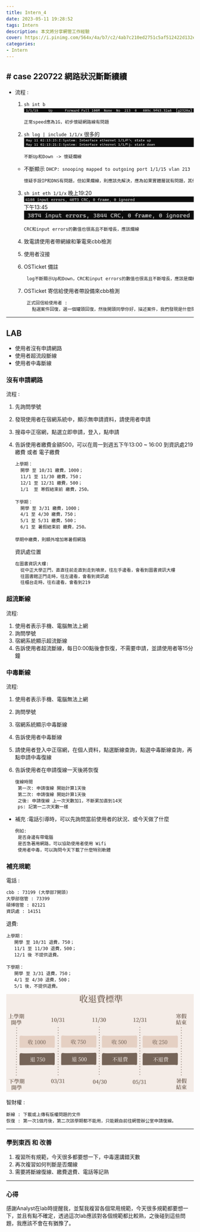 ```yaml
---
title: Intern_4
date: 2023-05-11 19:28:52
tags: Intern
description: 本文將分享網管工作經驗 
cover: https://i.pinimg.com/564x/4a/b7/c2/4ab7c210ed2751c5af512422d132e001.jpg
categories:
- Intern
---
```


<!-- - 指導者: Analyst -->

## \# case 220722 網路狀況斷斷續續

- 流程 :
  1. `sh int b`
   ![](inter-4/100.png)
   
      ```txt
      正常speed應為1G，初步懷疑網路線有問題
      ```
  
  2. `sh log | include 1/1/x`
      很多的
      ![](inter-4/up_down.png)

      ```txt
      不斷Up和Down -> 懷疑爛線
      ```

    - 不斷顯示 `DHCP: snooping mapped to outgoing port 1/1/15 vlan 213 `

      ```txt
      懷疑手設IP和DNS有問題，但如果爛線，則應該先解決，應為如果實體層就有問題，其他問題也難以確認
      ```

  3. `sh int eth 1/1/x`
    晚上19:20
    ![](inter-4/crc.png)
    下午13:45
    ![](inter-4/crc2.png)

      ```txt
      CRC和input errors的數值也很高且不斷增長，應該爛線
      ```
  
  4. 致電請使用者帶網線和筆電來cbb檢測
  5. 使用者沒接
  6. OSTicket 備註

     ```txt
      log不斷顯示Up和Down，CRC和input errors的數值也很高且不斷增長，應該是爛線，致電使用者未接
     ```
  
  7. OSTicket 寄信給使用者帶設備來cbb檢測

     ```txt
      正式回信給使用者 :
        點選案件回復，選一個罐頭回復，然後開頭同學你好，描述案件，我們發現是什麼問題造成，使用者要做什麼(有禮貌)
     ```

---

## LAB

- 使用者沒有申請網路
- 使用者超流段斷線
- 使用者中毒斷線

### 沒有申請網路

流程 :

1. 先詢問學號
2. 發現使用者在宿網系統中，顯示無申請資料，請使用者申請
3. 搜尋中正宿網，點選立即申請，登入，點申請
4. 告訴使用者繳費金額500，可以在周一到週五下午13:00 ~ 16:00 到資訊處219繳費 或者 電子繳費

    ```txt
    上學期：
      開學 至 10/31 繳費，1000；
      11/1 至 11/30 繳費，750；
      12/1 至 12/31 繳費，500；
      1/1  至 寒假結束前 繳費，250。

    下學期：
      開學 至 3/31 繳費，1000；
      4/1 至 4/30 繳費，750；
      5/1 至 5/31 繳費，500；
      6/1 至 暑假結束前 繳費，250。

    學期中繳費，則額外增加寒暑假網路
    ```

    資訊處位置

    ```txt
    在圖書資訊大樓:
      從中正大學正門，直直往前走直到走到噴泉，往左手邊看，會看到圖書資訊大樓
      往圖書館正門走時，往左邊看，會看到資訊處
      往櫃台走時，往右邊看，會看到219
    ```

### 超流斷線

流程:

1. 使用者表示手機、電腦無法上網
2. 詢問學號
3. 宿網系統顯示超流斷線
4. 告訴使用者超流斷線，每日0:00點後會恢復，不需要申請，並請使用者等15分鐘

### 中毒斷線

流程:

1. 使用者表示手機、電腦無法上網
2. 詢問學號
3. 宿網系統顯示中毒斷線
4. 告訴使用者中毒斷線
5. 請使用者登入中正宿網，在個人資料，點選斷線查詢，點選中毒斷線查詢，再點申請中毒復線
6. 告訴使用者在申請復線一天後將恢復

   ```txt
   復線時間
    第一次: 申請復線 開始計算1天後
    第二次: 申請復線 開始計算1天後
    之後: 申請復線 上一次天數加1，不斷累加直到14天
    ps: 記第一二次天數一樣
   ```

- 補充 :電話引導時，可以先詢問當前使用者的狀況、或今天做了什麼
  
  ```txt
  例如: 
   是否身邊有帶電腦 
   是否急著用網路，可以協助使用者使用 Wifi
   使用者中毒，可以詢問今天下載了什麼特別軟體
  ```

### 補充規範

電話 :
```txt
cbb : 73199 (大學部7開頭)
大學部宿管 : 73399
碩博宿管 : 82121
資訊處 : 14151
```

退費:
```TXT
上學期：
   開學 至 10/31 退費，750；
   11/1 至 11/30 退費，500；
   12/1 後 不提供退費。

下學期：
   開學 至 3/31 退費，750；
   4/1 至 4/30 退費，500；
   5/1 後，不提供退費。
```

![](inter-4/費用.png)

智財權  :

```TXT
斷線 : 下載或上傳有版權問題的文件
恢復 : 第一次1個月後，第二次該學期都不能用，只能親自前往網管辦公室申請復線。
```

---

### 學到東西 和 改善

1. 複習所有規範，今天很多都要想一下，中毒還講錯天數
2. 再次複習如何判斷是否爛線
3. 需要將斷線復線、繳費退費、電話等記熟

---

### 心得

感謝Analyst在lab時提醒我，並幫我複習各個常用規範，今天很多規範都要想一下，並且有點不確定，透過這次lab應該對各個規範都比較熟，之後碰到這些問題，我應該不會在有猶豫了。
